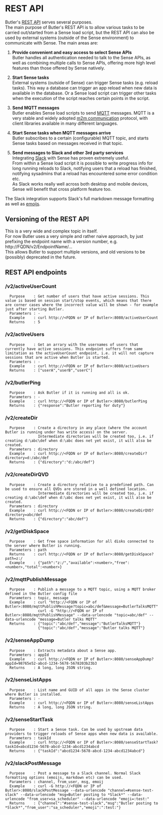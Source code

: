 # REST API

Butler's [REST API](https://en.wikipedia.org/wiki/Representational_state_transfer) serves several purposes.   
The main purpose of Butler's REST API is to allow various tasks to be carried out/started from a Sense load script, but the REST API can also be used by external systems (outside of the Sense environment) to communicate with Sense. The main areas are:  

1. **Provide convenient and easy access to select Sense APIs**   
Butler handles all authentication needed to talk to the Sense APIs, as well as combining multiple calls to Sense APIs, offering more high level features than those offered by Sense natively.

2. **Start Sense tasks**  
External systems (outside of Sense) can trigger Sense tasks (e.g. reload tasks). This way a database can trigger an app reload when new data is available in the database. Or a Sense load script can trigger other tasks when the execution of the script reaches certain points in the script.

3. **Send MQTT messages**  
Butler enables Sense load scripts to send [MQTT](http://mqtt.org/) messages. MQTT is a very stable and widely adopted [m2m communication](https://en.wikipedia.org/wiki/Machine_to_machine) protocol, with client libraries available in many different languages.

4. **Start Sense tasks when MQTT messages arrive**   
Butler subscribes to a certain (configurable) MQTT topic, and starts Sense tasks based on messages received in that topic.

5. **Send messages to Slack and other 3rd party services**   
Integrating [Slack](https://slack.com/) with Sense has proven extremely useful.   
From within a Sense load script it is possible to write progress info for long running reloads to Slack, notifying users that a reload has finished, notifying sysadmins that a reload has encountered some error condition etc.  
As Slack works really well across both desktop and mobile devices, Sense will benefit that cross platform feature too.  

The Slack integration supports Slack's full markdown message formatting as well as [emoijs](https://get.slack.help/hc/en-us/articles/202931348-Emoji-and-emoticons).

## Versioning of the REST API
This is a very wide and complex topic in itself.  
For now Butler uses a very simple and rather naive approach, by just prefixing the endpoint name with a version number, e.g. http://FQDN/v2/EndpointName/...   
This allows Butler to support multiple versions, and old versions to be (possibly) deprecated in the future.


## REST API endpoints

### /v2/activeUserCount
      Purpose    : Get number of users that have active sessions. This value is based on session start/stop events, which means that there are corner cases where the incorrect value will be shown - for example just after starting Butler.  
      Parameters : -
      Example    : curl http://<FQDN or IP of Butler>:8080/activeUserCount
      Returns    : 5

### /v2/activeUsers
      Purpose    : Get an arrary with the usernames of users that currently have active sessions. This endpoint suffers from same limitation as the activeUserCount endpoint, i.e. it will not capture sessions that are active when Butler is started.  
      Parameters : -
      Example    : curl http://<FQDN or IP of Butler>:8080/activeUsers
      Returns    : ["userA","userB","userC"]

### /v2/butlerPing
      Purpose    : Ask Butler if it is running and all is ok.
      Parameters : -
      Example    : curl http://<FQDN or IP of Butler>:8080/butlerPing
      Returns    : {"response":"Butler reporting for duty"}

### /v2/createDir
      Purpose    : Create a directory in any place (where the account Butler is running under has write access) on the server.  
                   Intermediate directories will be created too, i.e. if creating d:\abc\def when d:\abc does net yet exist, it will also be created.
      Parameters : directory
      Example    : curl http://<FQDN or IP of Butler>:8080/createDir?directory=d:/abc/def
      Returns    : {"directory":"d:/abc/def"}

### /v2/createDirQVD
      Purpose    : Create a directory relative to a predefined path. Can be used to ensure all QVDs are stored in a well defined location.
                   Intermediate directories will be created too, i.e. if creating d:\abc\def when d:\abc does net yet exist, it will also be created.
      Parameters : directory
      Example    : curl http://<FQDN or IP of Butler>:8080/createDirQVD?directory=abc/def
      Returns    : {"directory":"abc/def"}

### /v2/getDiskSpace
      Purpose    : Get free space information for all disks connected to the server where Butler is running.
      Parameters : path
      Returns    : curl http://<FQDN or IP of Butler>:8080/getDiskSpace?path=z:/
      Example    : {"path":"z:/","available":<number>,"free":<number>,"total":<number>}

### /v2/mqttPublishMessage
      Purpose    : Publish a message to a MQTT topic, using a MQTT broker defined in the Butler config file
      Parameters : topic, message
      Example    : curl "http://<FQDN or IP of Butler>:8080/mqttPublishMessage?topic=abc/def&message=ButlerTalksMQTT"
                   curl -G "http://<FQDN or IP of Butler>:8080/mqttPublishMessage" --data-urlencode "topic=abc/def" --data-urlencode "message=Butler talks MQTT"
      Returns    : {"topic":"abc/def","message":"ButlerTalksMQTT"}
                   {"topic":"abc/def","message":"Butler talks MQTT"}

### /v2/senseAppDump
      Purpose    : Extracts metadata about a Sense app.
      Parameters : appId
      Example    : curl http://<FQDN or IP of Butler>:8080/senseAppDump?appId=98765e52-abcd-1234-5678-5678203b23b3
      Returns    : A long, long JSON string.

### /v2/senseListApps
      Purpose    : List name and GUID of all apps in the Sense cluster where Butler is installed.
      Parameters : -
      Example    : curl http://<FQDN or IP of Butler>:8080/senseListApps
      Returns    : A long, long JSON string.

### /v2/senseStartTask
      Purpose    : Start a Sense task. Can be used by upstream data providers to trigger reloads of Sense apps when new data is available.
      Parameters : taskId
      Example    : curl http://<FQDN or IP of Butler>:8080/senseStartTask?taskId=abcd1234-5678-abcd-1234-abcd1234abcd
      Returns    : {"taskId":"abcd1234-5678-abcd-1234-abcd1234abcd"}

### /v2/slackPostMessage
      Purpose    : Post a message to a Slack channel. Normal Slack formatting options (emoijs, markdown etc) can be used.
      Parameters : channel, from_user, msg, emoij
      Example    : curl -G http://<FQDN or IP of Butler>:8080/slackPostMessage --data-urlencode "channel=#sense-test-slack" --data-urlencode "msg=Butler posting to *Slack*" --data-urlencode "from_user=sa_scheduler" --data-urlencode "emoji=:test:"
      Returns    : {"channel":"#sense-test-slack","msg":"Butler posting to *Slack*","from_user":"sa_scheduler","emoji":":test:"}
